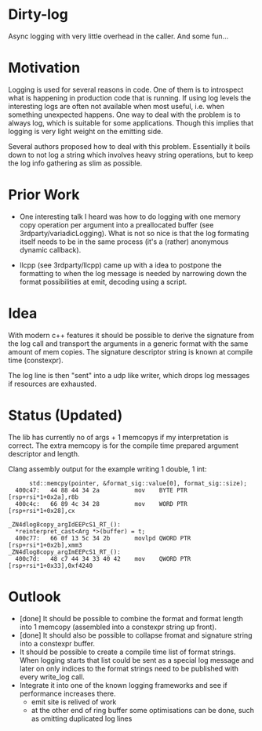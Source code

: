 # Dirty-log
Async logging with very little overhead in the caller. And some fun...

# Motivation
Logging is used for several reasons in code. One of them is to introspect what is happening in production code that is running. If using log levels the interesting logs are often not available when most useful, i.e. when something unexpected happens. One way to deal with the problem is to always log, which is suitable for some applications. Though this implies that logging is very light weight on the emitting side. 

Several authors proposed how to deal with this problem. Essentially it boils down to not log a string which involves heavy string operations, but to keep the log info gathering as slim as possible. 

# Prior Work

- One interesting talk I heard was how to do logging with one memory copy operation per argument into a preallocated buffer (see 3rdparty/variadicLogging). What is not so nice is that the log formating itself needs to be in the same process (it's a (rather) anonymous dynamic callback).

- llcpp (see 3rdparty/llcpp) came up with a idea to postpone the formatting to when the log message is needed by narrowing down the format possibilities at emit, decoding using a script.

# Idea

With modern c++ features it should be possible to derive the signature from the log call and transport the arguments in a generic format with the same amount of mem copies. The signature descriptor string is known at compile time (constexpr).

The log line is then "sent" into a udp like writer, which drops log messages if resources are exhausted.

# Status (Updated)

The lib has currently no of args + 1 memcopys if my interpretation is correct. The extra memcopy is for the compile time prepared argument descriptor and length.

Clang assembly output for the example writing 1 double, 1 int:

```assembly
      std::memcpy(pointer, &format_sig::value[0], format_sig::size);
  400c47:	44 88 44 34 2a       	mov    BYTE PTR [rsp+rsi*1+0x2a],r8b
  400c4c:	66 89 4c 34 28       	mov    WORD PTR [rsp+rsi*1+0x28],cx

_ZN4dlog8copy_argIdEEPcS1_RT_():
  *reinterpret_cast<Arg *>(buffer) = t;
  400c77:	66 0f 13 5c 34 2b    	movlpd QWORD PTR [rsp+rsi*1+0x2b],xmm3
_ZN4dlog8copy_argImEEPcS1_RT_():
  400c7d:	48 c7 44 34 33 40 42 	mov    QWORD PTR [rsp+rsi*1+0x33],0xf4240
```


# Outlook

- [done] It should be possible to combine the format and format length into 1 memcopy (assembled into a constexpr string up front).
- [done] It should also be possible to collapse fromat and signature string into a constexpr buffer.
- It should be possible to create a compile time list of format strings. When logging starts that list could be sent as a special log message and later on only indices to the format strings need to be published with every write_log call.
- Integrate it into one of the known logging frameworks and see if performance increases there.
  - emit site is relived of work
  - at the other end of ring buffer some optimisations can be done, such as omitting duplicated log lines

